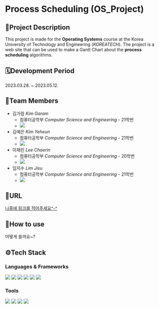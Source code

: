 # **Process Scheduling** (OS_Project)

## 📝**Project Description**
This project is made for the **Operating Systems** course at the Korea University of Technology and Engineering (*KOREATECH*). The project is a web site that can be used to make a Gantt Chart about the **process scheduling** algorithms.

## 🗓️**Development Period**
2023.03.28. ~ 2023.05.12.

## 👤**Team Members**
* 김가람 *Kim Garam*
  - 컴퓨터공학부 *Computer Science and Engineering* - 21학번
  - [<img src="https://img.shields.io/badge/garamkim83-181717?style=flat&logo=github&logoColor=white"/>](https://github.com/garamkim83)
* 김예은 *Kim Yeheun*
  - 컴퓨터공학부 *Computer Science and Engineering* - 21학번
  - [<img src="https://img.shields.io/badge/kimyeheun-181717?style=flat&logo=github&logoColor=white"/>](https://github.com/kimyeheun)
* 이채린 *Lee Chaerin*
  - 컴퓨터공학부 *Computer Science and Engineering* - 20학번
  - [<img src="https://img.shields.io/badge/Rix01-181717?style=flat&logo=github&logoColor=white"/>](https://github.com/Rix01)
* 임지수 *Lim Jisu*
  - 컴퓨터공학부 *Computer Science and Engineering* - 21학번
  - [<img src="https://img.shields.io/badge/jjimongs-181717?style=flat&logo=github&logoColor=white"/>](https://github.com/jjimongs)

## 🔗**URL**
[나중에 링크를 적어주세요^-^]()

## 📌**How to use**
어떻게 쓸까요~?

## ⚙️**Tech Stack**
### Languages & Frameworks
<img src="https://img.shields.io/badge/HTML5-E34F26?style=flat&logo=html5&logoColor=white"/> <img src="https://img.shields.io/badge/CSS-1572B6?style=flat&logo=CSS3&logoColor=white"/> <img src="https://img.shields.io/badge/JavaScript-F7DF1E?style=flat&logo=JavaScript&logoColor=white"/> <img src="https://img.shields.io/badge/jQuery-0769AD?style=flat&logo=jquery&logoColor=white"/> <img src="https://img.shields.io/badge/Python-3776AB?style=flat&logo=python&logoColor=white"/> <img src="https://img.shields.io/badge/Django-092E20?style=flat&logo=Django&logoColor=white"/>

### Tools
<img src="https://img.shields.io/badge/PyCharm-000000?style=flat&logo=PyCharm&logoColor=white"/> <img src="https://img.shields.io/badge/Visual Studio Code-007ACC?style=flat&logo=visualstudiocode&logoColor=white"/> <img src="https://img.shields.io/badge/Git-F05032?style=flat&logo=git&logoColor=white"/> <img src="https://img.shields.io/badge/GitHub-181717?style=flat&logo=github&logoColor=white"/>

<!-- 아이콘은 여기서 https://simpleicons.org/ -->
